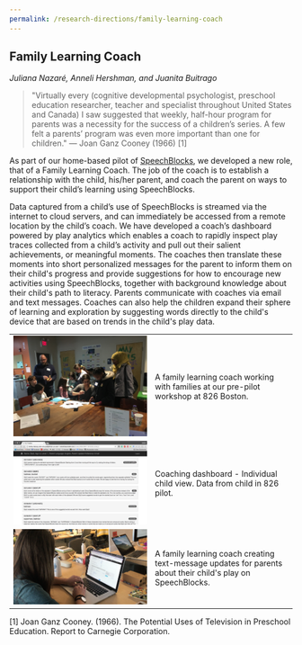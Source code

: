 ```yaml
---
permalink: /research-directions/family-learning-coach
---
```


## Family Learning Coach
*Juliana Nazaré, Anneli Hershman, and Juanita Buitrago*

> "Virtually every (cognitive developmental psychologist, preschool education researcher, teacher and specialist throughout United States and Canada) I saw suggested that weekly, half-hour program for parents was a necessity for the success of a children’s series. A few felt a parents’ program was even more important than one for children." — Joan Ganz Cooney (1966) [1]

As part of our home-based pilot of [SpeechBlocks]('/research-directions/speechblocks'), we developed a new role, that of a Family Learning Coach. The job of the coach is to establish a relationship with the child, his/her parent, and coach the parent on ways to support their child’s learning using SpeechBlocks. 

Data captured from a child’s use of SpeechBlocks is streamed via the internet to cloud servers, and can immediately be accessed from a remote location by the child’s coach. We have developed a coach’s dashboard powered by play analytics which enables a coach to rapidly inspect play traces collected from a child’s activity and pull out their salient achievements, or meaningful moments. The coaches then translate these moments into short personalized messages for the parent to inform them on their child's progress and provide suggestions for how to encourage new activities using SpeechBlocks, together with background knowledge about their child's path to literacy. Parents communicate with coaches via email and text messages. Coaches can also help the children expand their sphere of learning and exploration by suggesting words directly to the child's device that are based on trends in the child's play data.

<table>
	<tr>
		<td width="50%">
			<img src="/images/projects/family-learning-coach/pre-pilot.jpg" width="100%">
		</td>
		<td width="50%">
			A family learning coach working with families at our pre-pilot workshop at 826 Boston.
		</td>
	</tr>
	<tr>
		<td width="50%">
			<img src="/images/projects/family-learning-coach/dashboard.png" width="100%">
		</td>
		<td width="50%">
			Coaching dashboard - Individual child view. Data from child in 826 pilot.</td>
	</tr>
	<tr>
		<td width="50%">
			<img src="/images/projects/family-learning-coach/coach-creating-updates.png" width="100%">
		</td>
		<td width="50%">
			A family learning coach creating text-message updates for parents about their child's play on SpeechBlocks.
		</td>
	</tr>
</table>

[1] Joan Ganz Cooney. (1966). The Potential Uses of Television in Preschool Education. Report to Carnegie Corporation.